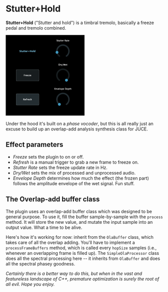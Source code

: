 
# Stutter+Hold
__Stutter+Hold__ ("Stutter and hold") is a timbral tremolo, basically a freeze pedal and tremolo combined. 

<img src="figs/stutter_hold_gui.png" width="50%" height="50%">

Under the hood it's built on a _phase vocoder_, but this is all really just an excuse to build up an overlap-add analysis synthesis class for JUCE.

## Effect parameters
- _Freeze_ sets the plugin to on or off.
- _Refresh_ is a manual trigger to grab a new frame to freeze on.
- _Stutter Rate_ sets the freeze update rate in Hz.
- _Dry/Wet_ sets the mix of processed and unprocessed audio.
- _Envelope Depth_ determines how much the effect (the frozen part) follows the amplitude envelope of the wet signal. Fun stuff.

## The Overlap-add buffer class

The plugin uses an overlap-add buffer class which was designed to be general purpose. To use it, fill the buffer sample-by-sample with the `process` method. It will store the new value, and mutate the input sample into an output value. What a time to be alive.

Here's how it's working for now: inherit from the `OlaBuffer` class, which takes care of all the overlap adding. You'll have to implement a `processFrameBuffers` method, which is called every `hopSize` samples (i.e., whenever an overlapping frame is filled up). The `SimpleOlaProcessor` class does all the spectral processing here -- it inherits from `OlaBuffer` and does all the spectral phasey goodness.

_Certainly there is a better way to do this, but when in the vast and featureless landscape of C++, premature optimization is surely the root of all evil. Hope you enjoy._